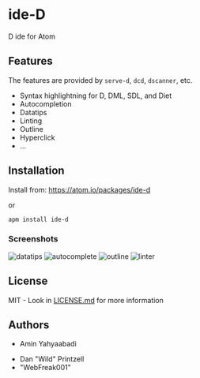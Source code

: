 # ide-D

D ide for Atom

## Features

The features are provided by `serve-d`, `dcd`, `dscanner`, etc.

- Syntax highlightning for D, DML, SDL, and Diet
- Autocompletion
- Datatips
- Linting
- Outline
- Hyperclick
- ...

## Installation

Install from: https://atom.io/packages/ide-d

or

```
apm install ide-d
```

### Screenshots

![datatips](https://user-images.githubusercontent.com/16418197/108882251-ce014c80-75c9-11eb-9655-79552b910b12.png)
![autocomplete](https://user-images.githubusercontent.com/16418197/108882313-df4a5900-75c9-11eb-8d0a-c73ef8898a72.png)
![outline](https://user-images.githubusercontent.com/16418197/106541516-cf0df500-64c7-11eb-9f85-c6145fac1be0.png)
![linter](https://user-images.githubusercontent.com/16418197/106541705-15fbea80-64c8-11eb-8120-3361207ed30d.png)

## License

MIT - Look in [LICENSE.md](LICENSE.md) for more information

## Authors

- Amin Yahyaabadi

* Dan "Wild" Printzell
* "WebFreak001"
